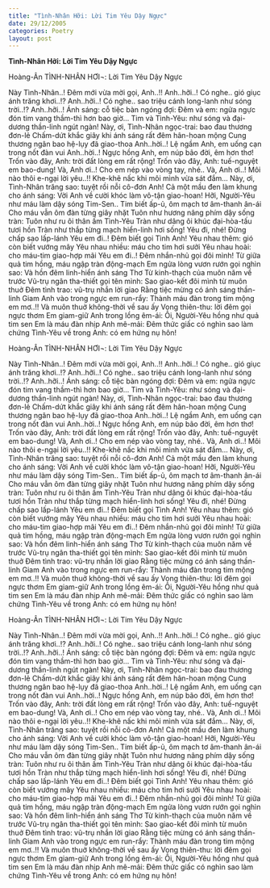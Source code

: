 ```yaml
---
title: "Tình-Nhân Hỡi: Lời Tim Yêu Dậy Ngực"
date: 29/12/2005
categories: Poetry
layout: post
---
```


**Tình-Nhân Hỡi: Lời Tim Yêu Dậy Ngực**

Hoàng-Ân
TÌNH-NHÂN HƠI¬: Lời Tim Yêu Dậy Ngực

Này Tình-Nhân..!  Đêm mới vừa mời gọi, Anh..!!
Anh..hỡi..!  Có nghe.. gió giục ánh trăng khơi..!?
Anh..hỡi..!  Có nghe.. sao triệu cánh long-lanh như sóng trời..!?
Anh..hỡi..!  Ánh sáng: cỗ tiệc bàn ngóng đợi:
Đêm và em: ngửa ngực đón tim vang thầm-thì hơn bao giờ...
Tim và Tình-Yêu: như sóng và đại-dương thần-linh ngút ngàn!
Này, ơi, Tình-Nhân ngọc-trai: bao đau thương đơn-lẻ
Chấm-dứt khắc giây khi ánh sáng rất đêm hân-hoan mộng
Cung thương ngân bao hệ-lụy đã giao-thoa
Anh..hời..!  Lệ ngầm Anh, em uống cạn trong nốt đàn vui
Anh..hời..!  Ngực hồng Anh, em núp bão đời, êm hơn thơ!
Trốn vào đây, Anh: trời đất lòng em rất rộng!
Trốn vào đây, Anh: tuế-nguyệt em bao-dung!
Và, Anh ơi..!  Cho em nép vào vòng tay, nhé..
Và, Anh ơi..!  Môi nào thôi e-ngại lời yêu..!!
Khe-khẽ nấc khi môi mình vừa sát đắm...
Này, ơi, Tình-Nhân trăng sao: tuyệt rồi nỗi cô-đơn Anh!
Cả một mầu đen làm khung cho ánh sáng:
Vời Anh về cười khóc làm vô-tận giao-hoan!
Hỡi, Người-Yêu như máu làm dậy sóng Tim-Sen..
Tim biết ấp-ủ, ôm mạch tơ âm-thanh ân-ái
Cho máu vẫn ôm đàn từng giây nhặt
Tuôn như hương nâng phím dậy sống tràn:
Tuôn như ru ôi thân ấm Tình-Yêu
Tràn như dâng ôi khúc đại-hòa-tấu tươi hồn
Tràn như thắp từng mạch hiển-linh hơi sống!
Yêu đi, nhé!  Đừng chấp sao lấp-lánh
Yêu em đi..!  Đêm biết gọi Tình Anh!
Yêu nhau thêm: gió còn biết vướng mây
Yêu nhau nhiều: máu cho tim hơi sưởi
Yêu nhau hoài: cho máu-tim giao-hợp mãi
Yêu em đi..!  Đêm nhắn-nhủ gọi đôi mình!
Từ giữa quả tim hồng, máu ngập tràn động-mạch
Em ngửa lòng vươn rướn gọi nghìn sao:
Và hồn đêm linh-hiển ánh sáng Thơ
Từ kinh-thạch của muôn năm về trước
Vũ-trụ ngân tha-thiết gọi tên mình:
Sao giao-kết đôi mình từ muôn thuở
Đêm tình trao: vũ-trụ nhắn lời giao
Rằng tiệc mừng có ánh sáng thần-linh
Giam Anh vào trong ngực em run-rẩy:
Thành máu đàn trong tim mộng em mơ..!!
Và muôn thuở không-thời về sau ấy
Vọng thiên-thu: lời đêm gọi ngực thơm
Em giam-giữ Anh trong lồng êm-ái:
Ôi, Người-Yêu hồng như quả tim sen
Em là máu đàn nhịp Anh mê-mải:
Đêm thức giấc có nghìn sao làm chứng
Tình-Yêu về trong Anh: có em hứng nụ hôn!

Hoàng-Ân
TÌNH-NHÂN HƠI¬: Lời Tim Yêu Dậy Ngực

Này Tình-Nhân..!  Đêm mới vừa mời gọi, Anh..!!
Anh..hỡi..!  Có nghe.. gió giục ánh trăng khơi..!?
Anh..hỡi..!  Có nghe.. sao triệu cánh long-lanh như sóng trời..!?
Anh..hỡi..!  Ánh sáng: cỗ tiệc bàn ngóng đợi:
Đêm và em: ngửa ngực đón tim vang thầm-thì hơn bao giờ...
Tim và Tình-Yêu: như sóng và đại-dương thần-linh ngút ngàn!
Này, ơi, Tình-Nhân ngọc-trai: bao đau thương đơn-lẻ
Chấm-dứt khắc giây khi ánh sáng rất đêm hân-hoan mộng
Cung thương ngân bao hệ-lụy đã giao-thoa
Anh..hời..!  Lệ ngầm Anh, em uống cạn trong nốt đàn vui
Anh..hời..!  Ngực hồng Anh, em núp bão đời, êm hơn thơ!
Trốn vào đây, Anh: trời đất lòng em rất rộng!
Trốn vào đây, Anh: tuế-nguyệt em bao-dung!
Và, Anh ơi..!  Cho em nép vào vòng tay, nhé..
Và, Anh ơi..!  Môi nào thôi e-ngại lời yêu..!!
Khe-khẽ nấc khi môi mình vừa sát đắm...
Này, ơi, Tình-Nhân trăng sao: tuyệt rồi nỗi cô-đơn Anh!
Cả một mầu đen làm khung cho ánh sáng:
Vời Anh về cười khóc làm vô-tận giao-hoan!
Hỡi, Người-Yêu như máu làm dậy sóng Tim-Sen..
Tim biết ấp-ủ, ôm mạch tơ âm-thanh ân-ái
Cho máu vẫn ôm đàn từng giây nhặt
Tuôn như hương nâng phím dậy sống tràn:
Tuôn như ru ôi thân ấm Tình-Yêu
Tràn như dâng ôi khúc đại-hòa-tấu tươi hồn
Tràn như thắp từng mạch hiển-linh hơi sống!
Yêu đi, nhé!  Đừng chấp sao lấp-lánh
Yêu em đi..!  Đêm biết gọi Tình Anh!
Yêu nhau thêm: gió còn biết vướng mây
Yêu nhau nhiều: máu cho tim hơi sưởi
Yêu nhau hoài: cho máu-tim giao-hợp mãi
Yêu em đi..!  Đêm nhắn-nhủ gọi đôi mình!
Từ giữa quả tim hồng, máu ngập tràn động-mạch
Em ngửa lòng vươn rướn gọi nghìn sao:
Và hồn đêm linh-hiển ánh sáng Thơ
Từ kinh-thạch của muôn năm về trước
Vũ-trụ ngân tha-thiết gọi tên mình:
Sao giao-kết đôi mình từ muôn thuở
Đêm tình trao: vũ-trụ nhắn lời giao
Rằng tiệc mừng có ánh sáng thần-linh
Giam Anh vào trong ngực em run-rẩy:
Thành máu đàn trong tim mộng em mơ..!!
Và muôn thuở không-thời về sau ấy
Vọng thiên-thu: lời đêm gọi ngực thơm
Em giam-giữ Anh trong lồng êm-ái:
Ôi, Người-Yêu hồng như quả tim sen
Em là máu đàn nhịp Anh mê-mải:
Đêm thức giấc có nghìn sao làm chứng
Tình-Yêu về trong Anh: có em hứng nụ hôn!

Hoàng-Ân
TÌNH-NHÂN HƠI¬: Lời Tim Yêu Dậy Ngực

Này Tình-Nhân..!  Đêm mới vừa mời gọi, Anh..!!
Anh..hỡi..!  Có nghe.. gió giục ánh trăng khơi..!?
Anh..hỡi..!  Có nghe.. sao triệu cánh long-lanh như sóng trời..!?
Anh..hỡi..!  Ánh sáng: cỗ tiệc bàn ngóng đợi:
Đêm và em: ngửa ngực đón tim vang thầm-thì hơn bao giờ...
Tim và Tình-Yêu: như sóng và đại-dương thần-linh ngút ngàn!
Này, ơi, Tình-Nhân ngọc-trai: bao đau thương đơn-lẻ
Chấm-dứt khắc giây khi ánh sáng rất đêm hân-hoan mộng
Cung thương ngân bao hệ-lụy đã giao-thoa
Anh..hời..!  Lệ ngầm Anh, em uống cạn trong nốt đàn vui
Anh..hời..!  Ngực hồng Anh, em núp bão đời, êm hơn thơ!
Trốn vào đây, Anh: trời đất lòng em rất rộng!
Trốn vào đây, Anh: tuế-nguyệt em bao-dung!
Và, Anh ơi..!  Cho em nép vào vòng tay, nhé..
Và, Anh ơi..!  Môi nào thôi e-ngại lời yêu..!!
Khe-khẽ nấc khi môi mình vừa sát đắm...
Này, ơi, Tình-Nhân trăng sao: tuyệt rồi nỗi cô-đơn Anh!
Cả một mầu đen làm khung cho ánh sáng:
Vời Anh về cười khóc làm vô-tận giao-hoan!
Hỡi, Người-Yêu như máu làm dậy sóng Tim-Sen..
Tim biết ấp-ủ, ôm mạch tơ âm-thanh ân-ái
Cho máu vẫn ôm đàn từng giây nhặt
Tuôn như hương nâng phím dậy sống tràn:
Tuôn như ru ôi thân ấm Tình-Yêu
Tràn như dâng ôi khúc đại-hòa-tấu tươi hồn
Tràn như thắp từng mạch hiển-linh hơi sống!
Yêu đi, nhé!  Đừng chấp sao lấp-lánh
Yêu em đi..!  Đêm biết gọi Tình Anh!
Yêu nhau thêm: gió còn biết vướng mây
Yêu nhau nhiều: máu cho tim hơi sưởi
Yêu nhau hoài: cho máu-tim giao-hợp mãi
Yêu em đi..!  Đêm nhắn-nhủ gọi đôi mình!
Từ giữa quả tim hồng, máu ngập tràn động-mạch
Em ngửa lòng vươn rướn gọi nghìn sao:
Và hồn đêm linh-hiển ánh sáng Thơ
Từ kinh-thạch của muôn năm về trước
Vũ-trụ ngân tha-thiết gọi tên mình:
Sao giao-kết đôi mình từ muôn thuở
Đêm tình trao: vũ-trụ nhắn lời giao
Rằng tiệc mừng có ánh sáng thần-linh
Giam Anh vào trong ngực em run-rẩy:
Thành máu đàn trong tim mộng em mơ..!!
Và muôn thuở không-thời về sau ấy
Vọng thiên-thu: lời đêm gọi ngực thơm
Em giam-giữ Anh trong lồng êm-ái:
Ôi, Người-Yêu hồng như quả tim sen
Em là máu đàn nhịp Anh mê-mải:
Đêm thức giấc có nghìn sao làm chứng
Tình-Yêu về trong Anh: có em hứng nụ hôn!
